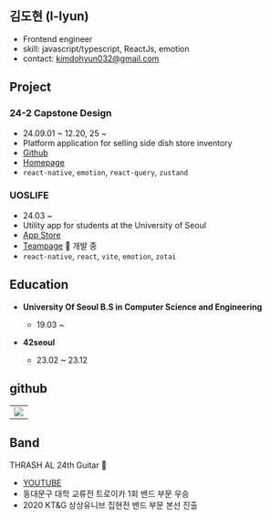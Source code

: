 ## 김도현 (l-lyun)

- Frontend engineer
- skill: javascript/typescript, ReactJs, emotion
- contact: kimdohyun032@gmail.com



## Project

### 24-2 Capstone Design

- 24.09.01 ~ 12.20, 25 ~
- Platform application for selling side dish store inventory
- [Github](https://github.com/ummgoban)
- [Homepage](https://ummgoban.com)
- `react-native`, `emotion`, `react-query`, `zustand`
  

### UOSLIFE

- 24.03 ~
- Utility app for students at the University of Seoul
- [App Store](https://apps.apple.com/kr/app/%EC%8B%9C%EB%8C%80%EC%83%9D-%EB%82%B4-%EC%86%90%EC%95%88%EC%9D%98-%EC%84%9C%EC%9A%B8%EC%8B%9C%EB%A6%BD%EB%8C%80%ED%95%99%EA%B5%90/id1514073192)
- [Teampage](https://www.uoslife.team/) 🚧 개발 중
- `react-native`, `react`, `vite`, `emotion`, `zotai`


## Education


- **University Of Seoul B.S in Computer Science and Engineering**
  - 19.03 ~

- **42seoul**
  - 23.02 ~ 23.12

     
## github

<div align=center>

<table>
  <tbody>
        <tr>
    <tr>
<td>

<img src="https://github-readme-stats-mauve-one-iw83ipmc6d.vercel.app/api?username=l-lyun" />

</td>
  </tbody>
</table>

</div>

## Band


THRASH AL 24th Guitar 🎸
- [YOUTUBE](https://www.youtube.com/watch?v=wh2rTudPcDs&ab_channel=ThrashAL)
- 동대문구 대학 교류전 트로이카 1회 밴드 부문 우승
- 2020 KT&G 상상유니브 집현전 밴드 부문 본선 진출 
